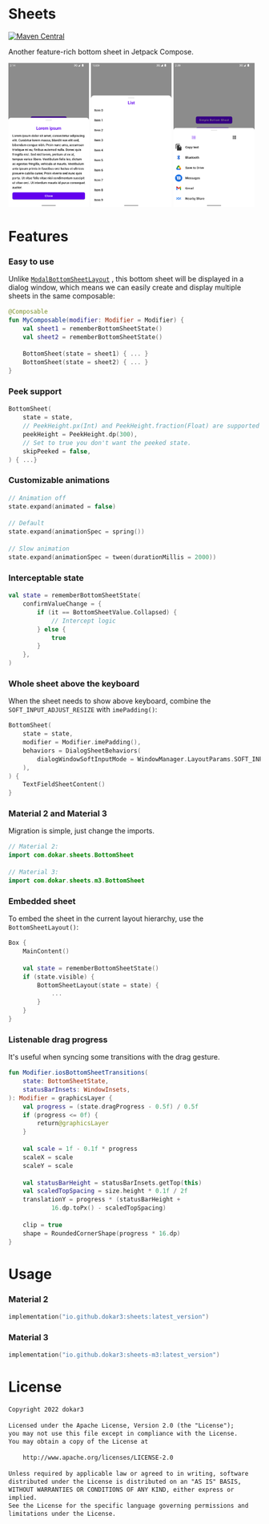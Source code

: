 # Sheets

[![Maven Central](https://maven-badges.herokuapp.com/maven-central/io.github.dokar3/sheets/badge.svg)](https://maven-badges.herokuapp.com/maven-central/io.github.dokar3/sheets)

Another feature-rich bottom sheet in Jetpack Compose.

<a href="images/screenshot_simple.png"><img src="images/screenshot_simple.png" width="32%"/></a>
<a href="images/screenshot_list.png"><img src="images/screenshot_list.png" width="32%"/></a>
<a href="images/screenshot_intent-picker.png"><img src="images/screenshot_intent-picker.png" width="32%"/></a>

# Features

### Easy to use
  Unlike [`ModalBottomSheetLayout`](https://developer.android.com/reference/kotlin/androidx/compose/material/package-summary#ModalBottomSheetLayout(kotlin.Function1,androidx.compose.ui.Modifier,androidx.compose.material.ModalBottomSheetState,androidx.compose.ui.graphics.Shape,androidx.compose.ui.unit.Dp,androidx.compose.ui.graphics.Color,androidx.compose.ui.graphics.Color,androidx.compose.ui.graphics.Color,kotlin.Function0))
  , this bottom sheet will be displayed in a dialog window, which means we can easily create and
  display multiple sheets in the same composable:

  ```kotlin
  @Composable
  fun MyComposable(modifier: Modifier = Modifier) {
      val sheet1 = rememberBottomSheetState()
      val sheet2 = rememberBottomSheetState()
  
      BottomSheet(state = sheet1) { ... }
      BottomSheet(state = sheet2) { ... }
  }
  ```


### Peek support

  ```kotlin
  BottomSheet(
      state = state,
      // PeekHeight.px(Int) and PeekHeight.fraction(Float) are supported as well.
      peekHeight = PeekHeight.dp(300),
      // Set to true you don't want the peeked state.
      skipPeeked = false,
  ) { ...}
  ```


### Customizable animations

  ```kotlin
  // Animation off
  state.expand(animated = false)

  // Default
  state.expand(animationSpec = spring())

  // Slow animation
  state.expand(animationSpec = tween(durationMillis = 2000))
  ```


### Interceptable state

```kotlin
val state = rememberBottomSheetState(
    confirmValueChange = {
        if (it == BottomSheetValue.Collapsed) {
            // Intercept logic
        } else {
            true
        }
    },
)
```

### Whole sheet above the keyboard

When the sheet needs to show above keyboard, combine the `SOFT_INPUT_ADJUST_RESIZE` with `imePadding()`:

```kotlin
BottomSheet(
    state = state,
    modifier = Modifier.imePadding(),
    behaviors = DialogSheetBehaviors(
        dialogWindowSoftInputMode = WindowManager.LayoutParams.SOFT_INPUT_ADJUST_RESIZE,
    ),
) {
    TextFieldSheetContent()
}
```

### Material 2 and Material 3

Migration is simple, just change the imports.

```kotlin
// Material 2:
import com.dokar.sheets.BottomSheet

// Material 3:
import com.dokar.sheets.m3.BottomSheet
```


### Embedded sheet

To embed the sheet in the current layout hierarchy, use the `BottomSheetLayout()`:

```kotlin
Box {
    MainContent()

    val state = rememberBottomSheetState()
    if (state.visible) {
        BottomSheetLayout(state = state) {
            ...
        }
    }
}
```

### Listenable drag progress

It's useful when syncing some transitions with the drag gesture.

```kotlin
fun Modifier.iosBottomSheetTransitions(
    state: BottomSheetState,
    statusBarInsets: WindowInsets,
): Modifier = graphicsLayer {
    val progress = (state.dragProgress - 0.5f) / 0.5f
    if (progress <= 0f) {
        return@graphicsLayer
    }

    val scale = 1f - 0.1f * progress
    scaleX = scale
    scaleY = scale

    val statusBarHeight = statusBarInsets.getTop(this)
    val scaledTopSpacing = size.height * 0.1f / 2f
    translationY = progress * (statusBarHeight +
            16.dp.toPx() - scaledTopSpacing)

    clip = true
    shape = RoundedCornerShape(progress * 16.dp)
}
```

# Usage

### Material 2

```kotlin
implementation("io.github.dokar3:sheets:latest_version")
```

### Material 3

```kotlin
implementation("io.github.dokar3:sheets-m3:latest_version")
```

# License

```
Copyright 2022 dokar3

Licensed under the Apache License, Version 2.0 (the "License");
you may not use this file except in compliance with the License.
You may obtain a copy of the License at

    http://www.apache.org/licenses/LICENSE-2.0

Unless required by applicable law or agreed to in writing, software
distributed under the License is distributed on an "AS IS" BASIS,
WITHOUT WARRANTIES OR CONDITIONS OF ANY KIND, either express or implied.
See the License for the specific language governing permissions and
limitations under the License.
```
